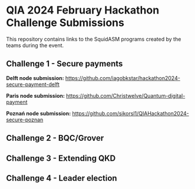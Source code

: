 # QIA 2024 February Hackathon Challenge Submissions

This repository contains links to the SquidASM programs created by the teams during the event.

## Challenge 1 - Secure payments
**Delft node submission:**
  https://github.com/iagobkstar/hackathon2024-secure-payment-delft

**Paris node submission:**
  https://github.com/Christwelve/Quantum-digital-payment

**Poznań node submission:**
  https://github.com/sikorsl1/QIAHackathon2024-secure-poznan

## Challenge 2 - BQC/Grover

## Challenge 3 - Extending QKD

## Challenge 4 - Leader election
